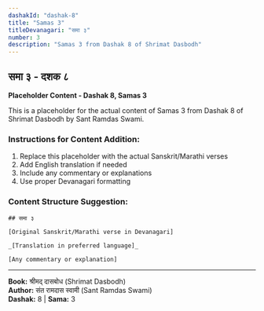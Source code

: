 ```yaml
---
dashakId: "dashak-8"
title: "Samas 3"
titleDevanagari: "समा ३"
number: 3
description: "Samas 3 from Dashak 8 of Shrimat Dasbodh"
---
```


## समा ३ - दशक ८

<!-- TODO: Add the actual Sanskrit/Marathi content here -->

**Placeholder Content - Dashak 8, Samas 3**

This is a placeholder for the actual content of Samas 3 from Dashak 8 of Shrimat Dasbodh by Sant Ramdas Swami.

### Instructions for Content Addition:
1. Replace this placeholder with the actual Sanskrit/Marathi verses
2. Add English translation if needed
3. Include any commentary or explanations
4. Use proper Devanagari formatting

### Content Structure Suggestion:
```
## समा ३

[Original Sanskrit/Marathi verse in Devanagari]

_[Translation in preferred language]_

[Any commentary or explanation]
```

---
**Book:** श्रीमद् दासबोध (Shrimat Dasbodh)  
**Author:** संत रामदास स्वामी (Sant Ramdas Swami)  
**Dashak:** 8 | **Sama:** 3
